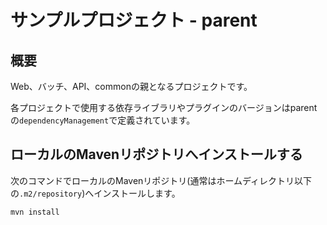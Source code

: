 # サンプルプロジェクト - parent

## 概要

Web、バッチ、API、commonの親となるプロジェクトです。

各プロジェクトで使用する依存ライブラリやプラグインのバージョンはparentの`dependencyManagement`で定義されています。

## ローカルのMavenリポジトリへインストールする

次のコマンドでローカルのMavenリポジトリ(通常はホームディレクトリ以下の`.m2/repository`)へインストールします。

```bash
mvn install
```
